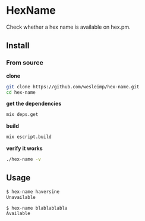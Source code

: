# HexName

Check whether a hex name is available on hex.pm.

## Install

### From source

**clone**
```sh
git clone https://github.com/wesleimp/hex-name.git
cd hex-name
```

**get the dependencies**
```sh
mix deps.get
```

 **build**
 ```sh
 mix escript.build
```

**verify it works**
```sh
./hex-name -v
```

## Usage

```sh
$ hex-name haversine
Unavailable

$ hex-name blablablabla
Available
```